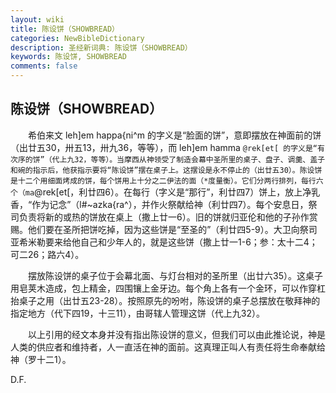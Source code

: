 ```yaml
---
layout: wiki
title: 陈设饼（SHOWBREAD）
categories: NewBibleDictionary
description: 圣经新词典: 陈设饼（SHOWBREAD）
keywords: 陈设饼, SHOWBREAD
comments: false
---
```


## 陈设饼（SHOWBREAD）

　　希伯来文 leh]em happa{ni^m 的字义是“脸面的饼”，意即摆放在神面前的饼（出廿五30，卅五13，卅九36，等等），而 leh]em hamma `@rek[et[ 的字义是“有次序的饼”（代上九32，等等）。当摩西从神领受了制造会幕中圣所里的桌子、盘子、调羹、盖子和碗的指示后，他获指示要将“陈设饼”摆在桌子上。这摆设是永不停止的（出廿五30）。陈设饼是十二个用细面烤成的饼，每个饼用上十分之二伊法的面（*度量衡）。它们分两行排列，每行六个（ma`@rek[et[，利廿四6）。在每行（字义是“那行”，利廿四7）饼上，放上净乳香，“作为记念”（l#~azka{ra^），并作火祭献给神（利廿四7）。每个安息日，祭司负责将新的或热的饼放在桌上（撒上廿一6）。旧的饼就归亚伦和他的子孙作赏赐。他们要在圣所把饼吃掉，因为这些饼是“至圣的”（利廿四5-9）。大卫向祭司亚希米勒要来给他自己和少年人的，就是这些饼（撒上廿一1-6；参：太十二4；可二26；路六4）。

　　摆放陈设饼的桌子位于会幕北面、与灯台相对的圣所里（出廿六35）。这桌子用皂荚木造成，包上精金，四围镶上金牙边。每个角上各有一个金环，可以作穿杠抬桌子之用（出廿五23-28）。按照原先的吩咐，陈设饼的桌子总摆放在敬拜神的指定地方（代下四19，十三11），由哥辖人管理这饼（代上九32）。

　　以上引用的经文本身并没有指出陈设饼的意义，但我们可以由此推论说，神是人类的供应者和维持者，人一直活在神的面前。这真理正叫人有责任将生命奉献给神（罗十二1）。

D.F.








